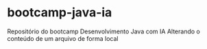 # bootcamp-java-ia
Repositório do bootcamp Desenvolvimento Java com IA
Alterando o conteúdo de um arquivo de forma local